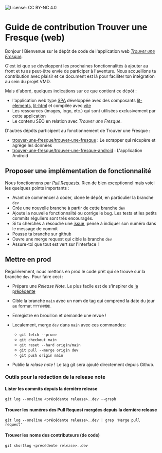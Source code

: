 ![License: CC BY-NC 4.0](https://img.shields.io/badge/License-CC%20BY--NC%204.0-lightgrey.svg)

# Guide de contribution Trouver une Fresque (web)

Bonjour ! Bienvenue sur le dépôt de code de l'application web [_Trouver une Fresque_](https://trouverunefresque.fr/).

C'est ici que se développent les prochaines fonctionnalités à ajouter au front et tu as peut-être
envie de participer à l'aventure. Nous accueillons ta contribution avec plaisir et ce document
est là pour faciliter ton intégration au sein du projet VMD.

Mais d'abord, quelques indications sur ce que contient ce dépôt :

+ l'application web type [SPA](https://fr.wikipedia.org/wiki/Application_web_monopage) développée avec
  des composants [lit-elements](https://lit-element.polymer-project.org/guide/templates), [lit-html](https://lit-html.polymer-project.org/guide)
  et compilée avec [vite](vitejs.dev)
+ Les ressources (images, logo, etc.) qui sont utilisées exclusivement par cette application
+ Le contenu SEO en relation avec _Trouver une Fresque_.

D'autres dépôts participent au fonctionnement de Trouver une Fresque :

+ [trouver-une-fresque/trouver-une-fresque](https://github.com/trouver-une-fresque/trouver-une-fresque) : Le scrapper qui récupère et agrège les données
+ [trouver-une-fresque/trouver-une-fresque-android](https://github.com/trouver-une-fresque/trouver-une-fresque-android) : L'application Android


## Proposer une implémentation de fonctionnalité

Nous fonctionnons par [_Pull Requests_](https://docs.github.com/en/github/collaborating-with-issues-and-pull-requests/about-pull-requests).
Rien de bien exceptionnel mais voici les quelques points importants :

+ Avant de commencer à coder, clone le dépôt, en particulier la branche `dev`
+ Crée une nouvelle branche à partir de cette branche `dev`
+ Ajoute la nouvelle fonctionnalité ou corrige le bug. Les tests et les petits commits réguliers sont très encouragés.
+ Si tu cherches à résoudre une [issue](https://github.com/trouver-une-fresque/trouver-une-fresque-front/issues), pense à indiquer son numéro dans le message de commit
+ Pousse ta branche sur github
+ Ouvre une merge request qui cible la branche `dev`
+ Assure-toi que tout est vert sur l'interface !


## Mettre en prod

Regulièrement, nous mettons en prod le code prêt qui se trouve sur la branche `dev`. Pour faire ceci :

+ Prépare une _Release Note._ Le plus facile est de s'inspirer de [la précédente](https://github.com/trouver-une-fresque/trouver-une-fresque-front/releases)
+ Cible la branche `main` avec un nom de tag qui comprend la date du jour au format `YYYYMMDD`.
+ Enregistre en brouillon et demande une revue !
+ Localement, merge `dev` dans `main` avec ces commandes:
  - `git fetch --prune`
  - `git checkout main`
  - `git reset --hard origin/main`
  - `git pull --merge origin dev`
  - `git push origin main`

+ Publie la _relase note_ ! Le tag git sera ajouté directement depuis Github.

### Outils pour la rédaction de la release note

#### Lister les commits depuis la dernière release

    git log --oneline <précédente release>..dev --graph


#### Trouver les numéros des Pull Request mergées depuis la dernière release

    git log --oneline <précédente release>..dev | grep 'Merge pull request'

#### Trouver les noms des contributeurs (de code)

    git shortlog <précédente release>..dev
